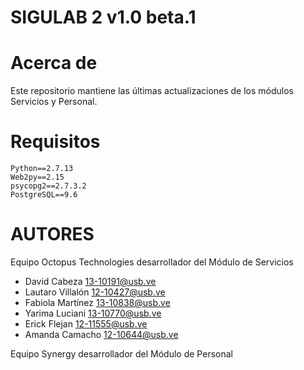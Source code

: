 # SIGULAB 2 v1.0 beta.1

# Acerca de
Este repositorio mantiene las últimas actualizaciones de los módulos Servicios y Personal.

# Requisitos
```
Python==2.7.13
Web2py==2.15
psycopg2==2.7.3.2
PostgreSQL==9.6 
```

# AUTORES
Equipo Octopus Technologies desarrollador del Módulo de Servicios
- David Cabeza <13-10191@usb.ve>
- Lautaro Villalón <12-10427@usb.ve>
- Fabiola Martínez <13-10838@usb.ve>
- Yarima Luciani <13-10770@usb.ve>
- Erick Flejan <12-11555@usb.ve>
- Amanda Camacho <12-10644@usb.ve>

Equipo Synergy desarrollador del Módulo de Personal